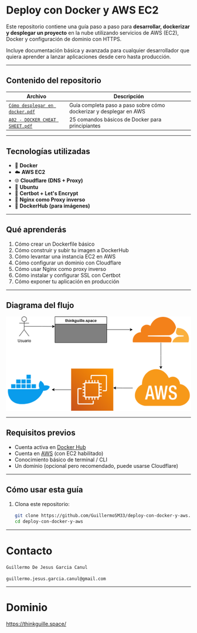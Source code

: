 # Deploy con Docker y AWS EC2

Este repositorio contiene una guía paso a paso para **desarrollar, dockerizar y desplegar un proyecto** en la nube utilizando servicios de AWS (EC2), Docker y configuración de dominio con HTTPS.

Incluye documentación básica y avanzada para cualquier desarrollador que quiera aprender a lanzar aplicaciones desde cero hasta producción.

---

## Contenido del repositorio

| Archivo | Descripción |
|--------|-------------|
| [`Cómo desplegar en docker.pdf`](./Cómo%20desplegar%20en%20docker.pdf) | Guía completa paso a paso sobre cómo dockerizar y desplegar en AWS |
| [`A02 - DOCKER CHEAT SHEET.pdf`](./A02%20-%20DOCKER%20CHEAT%20SHEET.pdf) | 25 comandos básicos de Docker para principiantes |

---

## Tecnologías utilizadas

- 🐳 **Docker**
- ☁️ **AWS EC2**
- 🌐 **Cloudflare (DNS + Proxy)**
- 🐧 **Ubuntu**
- 🔐 **Certbot + Let's Encrypt**
- 🔀 **Nginx como Proxy inverso**
- 🧩 **DockerHub (para imágenes)**

---

##  Qué aprenderás

1. Cómo crear un Dockerfile básico  
2. Cómo construir y subir tu imagen a DockerHub  
3. Cómo levantar una instancia EC2 en AWS  
4. Cómo configurar un dominio con Cloudflare  
5. Cómo usar Nginx como proxy inverso  
6. Cómo instalar y configurar SSL con Certbot  
7. Cómo exponer tu aplicación en producción

---

## Diagrama del flujo

![Flujo general de despliegue](./assets/flujo-despliegue.png)


---

## Requisitos previos

- Cuenta activa en [Docker Hub](https://hub.docker.com/)
- Cuenta en [AWS](https://aws.amazon.com/) (con EC2 habilitado)
- Conocimiento básico de terminal / CLI
- Un dominio (opcional pero recomendado, puede usarse Cloudflare)

---

## Cómo usar esta guía

1. Clona este repositorio:
   ```bash
   git clone https://github.com/GuillermoSM33/deploy-con-docker-y-aws.git
   cd deploy-con-docker-y-aws

---

# Contacto

`Guillermo De Jesus Garcia Canul`

`guillermo.jesus.garcia.canul@gmail.com`

---

# Dominio

https://thinkguille.space/

